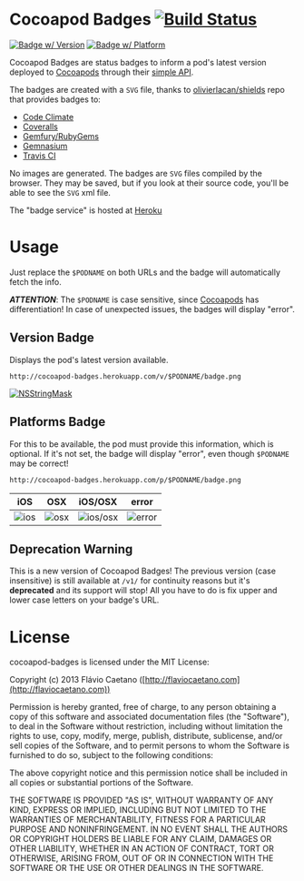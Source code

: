 Cocoapod Badges [![Build Status](https://travis-ci.org/fjcaetano/cocoapod-badges.png)](https://travis-ci.org/fjcaetano/cocoapod-badges)
===============

[![Badge w/ Version](http://cocoapod-badges.herokuapp.com/v/NSStringMask/badge.png)](http://cocoadocs.org/docsets/NSStringMask)
[![Badge w/ Platform](http://cocoapod-badges.herokuapp.com/p/NSStringMask/badge.png)](http://cocoadocs.org/docsets/NSStringMask)

Cocoapod Badges are status badges to inform a pod's latest version deployed to [Cocoapods] through their [simple API](https://github.com/CocoaPods/cocoapods.org/commit/8ef51c7890c33ad899e8130b9e778c740c5c7f61).

The badges are created with a `SVG` file, thanks to [olivierlacan/shields](https://github.com/olivierlacan/shields) repo that provides badges to:

- [Code Climate](https://codeclimate.com/changelog/510d4fde56b102523a0004bf)
- [Coveralls](https://coveralls.io/r/kaize/nastachku)
- [Gemfury/RubyGems](http://badge.fury.io/)
- [Gemnasium](http://blog.tech-angels.com/post/43141047457/gemnasium-v3-aka-gemnasium)
- [Travis CI](http://about.travis-ci.org/docs/user/status-images/)

No images are generated. The badges are `SVG` files compiled by the browser. They may be saved, but if you look at their source code, you'll be able to see the `SVG` xml file.

The "badge service" is hosted at [Heroku](https://www.heroku.com/)

# Usage

Just replace the `$PODNAME` on both URLs and the badge will automatically fetch the info.

**_ATTENTION_**: The `$PODNAME` is case sensitive, since [Cocoapods] has differentiation! In case of unexpected issues, the badges will display "error".

## Version Badge

Displays the pod's latest version available.

	http://cocoapod-badges.herokuapp.com/v/$PODNAME/badge.png

[![NSStringMask](http://cocoapod-badges.herokuapp.com/v/NSStringMask/badge.png)](http://cocoadocs.org/docsets/NSStringMask)

## Platforms Badge

For this to be available, the pod must provide this information, which is optional. If it's not set, the badge will display "error", even though `$PODNAME` may be correct!

	http://cocoapod-badges.herokuapp.com/p/$PODNAME/badge.png

iOS | OSX | iOS/OSX | error
--- | --- | ------- | -----
![ios](http://cocoapod-badges.herokuapp.com/p/AKLocationManager/badge.png) | ![osx](http://cocoapod-badges.herokuapp.com/p/DDQuicklookAdditionalViews/badge.png) | ![ios/osx](http://cocoapod-badges.herokuapp.com/p/AFNetworking/badge.png) | ![error](http://cocoapod-badges.herokuapp.com/p/Kiwi/badge.png)

## Deprecation Warning

This is a new version of Cocoapod Badges! The previous version (case insensitive) is still available at `/v1/` for continuity reasons but it's **deprecated** and its support will stop! All you have to do is fix upper and lower case letters on your badge's URL.

# License

cocoapod-badges is licensed under the MIT License:

Copyright (c) 2013 Flávio Caetano ([http://flaviocaetano.com](http://flaviocaetano.com))

Permission is hereby granted, free of charge, to any person obtaining a copy of this software and associated documentation files (the "Software"), to deal in the Software without restriction, including without limitation the rights to use, copy, modify, merge, publish, distribute, sublicense, and/or sell copies of the Software, and to permit persons to whom the Software is furnished to do so, subject to the following conditions:

The above copyright notice and this permission notice shall be included in all copies or substantial portions of the Software.

THE SOFTWARE IS PROVIDED "AS IS", WITHOUT WARRANTY OF ANY KIND, EXPRESS OR IMPLIED, INCLUDING BUT NOT LIMITED TO THE WARRANTIES OF MERCHANTABILITY, FITNESS FOR A PARTICULAR PURPOSE AND NONINFRINGEMENT. IN NO EVENT SHALL THE AUTHORS OR COPYRIGHT HOLDERS BE LIABLE FOR ANY CLAIM, DAMAGES OR OTHER LIABILITY, WHETHER IN AN ACTION OF CONTRACT, TORT OR OTHERWISE, ARISING FROM, OUT OF OR IN CONNECTION WITH THE SOFTWARE OR THE USE OR OTHER DEALINGS IN THE SOFTWARE.

[Cocoapods]: http://cocoapods.org
